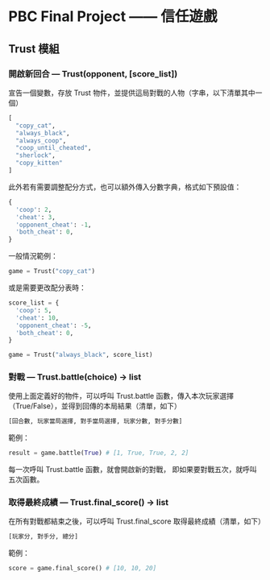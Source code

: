 # PBC Final Project —— 信任遊戲

## Trust 模組

### 開啟新回合 — Trust(opponent, [score_list])

宣告一個變數，存放 Trust 物件，並提供這局對戰的人物（字串，以下清單其中一個）
```python
[
  "copy_cat", 
  "always_black", 
  "always_coop", 
  "coop_until_cheated", 
  "sherlock", 
  "copy_kitten"
]
```

此外若有需要調整配分方式，也可以額外傳入分數字典，格式如下預設值：

```python
{
  'coop': 2,
  'cheat': 3,
  'opponent_cheat': -1,
  'both_cheat': 0,
}
```

一般情況範例：

```python
game = Trust("copy_cat")
```

或是需要更改配分表時：

```python
score_list = {
  'coop': 5,
  'cheat': 10,
  'opponent_cheat': -5,
  'both_cheat': 0,
}

game = Trust("always_black", score_list)
```

### 對戰 — Trust.battle(choice) -> list

使用上面定義好的物件，可以呼叫 Trust.battle 函數，傳入本次玩家選擇（True/False），並得到回傳的本局結果（清單，如下）

```python
[回合數, 玩家當局選擇, 對手當局選擇, 玩家分數, 對手分數]
```

範例：

```python
result = game.battle(True) # [1, True, True, 2, 2]
```

每一次呼叫 Trust.battle 函數，就會開啟新的對戰，
即如果要對戰五次，就呼叫五次函數。

### 取得最終成績 — Trust.final_score() -> list

在所有對戰都結束之後，可以呼叫 Trust.final_score 取得最終成績（清單，如下）

```python
[玩家分, 對手分, 總分]
```

範例：

```python
score = game.final_score() # [10, 10, 20]
```

